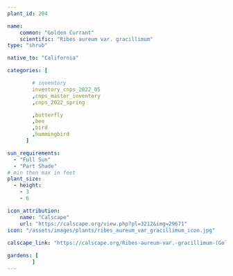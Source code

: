```yaml
---
plant_id: 204 

name: 
    common: "Golden Currant" 
    scientific: "Ribes aureum var. gracillimum"  
type: "shrub"

native_to: "California"

categories: [

        # inventory
        inventory_cnps_2022_05
        ,cnps_master_inventory
        ,cnps_2022_spring

        ,butterfly
        ,bee
        ,bird
        ,hummingbird 
      ]

sun_requirements:
  - "Full Sun"
  - "Part Shade"
# min then max in feet
plant_size:
  - height: 
    - 3 
    - 6

icon_attribution: 
    name: "Calscape"
    url: "https://calscape.org/view.php?pl=3212&img=29671"
icon: "/assets/images/plants/ribes_aureum_var_gracillimum_icon.jpg"
 
calscape_link: "https://calscape.org/Ribes-aureum-var.-gracillimum-(Golden-Currant)"

gardens: [
        ]
---
```








